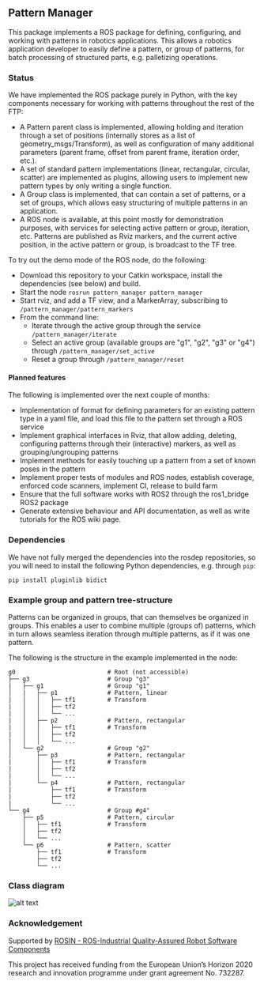 ## Pattern Manager

This package implements a ROS package for defining, configuring, and working with patterns in robotics applications. This allows a robotics application developer to easily define a pattern, or group of patterns, for batch processing of structured parts, e.g. palletizing operations. 

### Status

We have implemented the ROS package purely in Python, with the key components necessary for working with patterns throughout the rest of the FTP:
- A Pattern parent class is implemented, allowing holding and iteration through a set of positions (internally stores as a list of geometry_msgs/Transform), as well as configuration of many additional parameters (parent frame, offset from parent frame, iteration order, etc.).
- A set of standard pattern implementations (linear, rectangular, circular, scatter) are implemented as plugins, allowing users to implement new pattern types by only writing a single function.
- A Group class is implemented, that can contain a set of patterns, or a set of groups, which allows easy structuring of multiple patterns in an application.
- A ROS node is available, at this point mostly for demonstration purposes, with services for selecting active pattern or group, iteration, etc. Patterns are published as Rviz markers, and the current active position, in the active pattern or group, is broadcast to the TF tree.  

To try out the demo mode of the ROS node, do the following:
- Download this repository to your Catkin workspace, install the dependencies (see below) and build.
- Start the node `rosrun pattern_manager pattern_manager`
- Start rviz, and add a TF view, and a MarkerArray, subscribing to `/pattern_manager/pattern_markers`
- From the command line:
  - Iterate through the active group through the service `/pattern_manager/iterate`
  - Select an active group (available groups are "g1", "g2", "g3" or "g4") through `/pattern_manager/set_active`
  - Reset a group through `/pattern_manager/reset`

#### Planned features

The following is implemented over the next couple of months:
- Implementation of format for defining parameters for an existing pattern type in a yaml file, and load this file to the pattern set through a ROS service
- Implement graphical interfaces in Rviz, that allow adding, deleting, configuring patterns through their (interactive) markers, as well as grouping/ungrouping patterns
- Implement methods for easily touching up a pattern from a set of known poses in the pattern
- Implement proper tests of modules and ROS nodes, establish coverage, enforced code scanners, implement CI, release to build farm
- Ensure that the full software works with ROS2 through the ros1_bridge ROS2 package
- Generate extensive behaviour and API documentation, as well as write tutorials for the ROS wiki page.

### Dependencies

We have not fully merged the dependencies into the rosdep repositories, so you will need to install the following Python dependencies, e.g. through `pip`:
```
pip install pluginlib bidict
```

### Example group and pattern tree-structure

Patterns can be organized in groups, that can themselves be organized in groups. This enables a user to combine multiple (groups of) patterns, which in turn allows seamless iteration through multiple patterns, as if it was one pattern. 

The following is the structure in the example implemented in the node:

    g0                          # Root (not accessible)
    ├── g3                      # Group "g3"
    |   ├── g1                  # Group "g1"
    │   |   ├── p1              # Pattern, linear
    |   │   │   ├── tf1         # Transform
    |   │   │   ├── tf2
    |   │   │   └── ...
    |   │   ├── p2              # Pattern, rectangular
    |   │   │   ├── tf1         # Transform
    |   │   │   ├── tf2
    |   │   │   └── ...
    │   └── g2                  # Group "g2"
    │       ├── p3              # Pattern, rectangular
    |       │   ├── tf1         # Transform
    |       │   ├── tf2
    |       │   └── ...
    |       └── p4              # Pattern, rectangular
    |           ├── tf1         # Transform
    |           ├── tf2
    |           └── ...
    └── g4                      # Group #g4"
        ├── p5                  # Pattern, circular
        │   ├── tf1             # Transform
        │   ├── tf2
        │   └── ...
        └── p6                  # Pattern, scatter
            ├── tf1             # Transform
            ├── tf2
            └── ...   


### Class diagram

![alt text](https://github.com/teknologisk-institut/pattern_manager/blob/master/doc/images/pm.svg "Logo Title Text 1")

### Acknowledgement

Supported by [ROSIN - ROS-Industrial Quality-Assured Robot Software Components](http://rosin-project.eu/) 

This project has received funding from the European Union’s Horizon 2020 research and innovation programme under grant agreement No. 732287.
